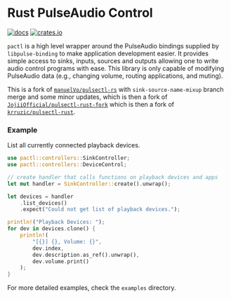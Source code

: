 # Rust PulseAudio Control

[![docs](https://docs.rs/pactl/badge.svg)](https://docs.rs/pactl/) [![crates.io](https://img.shields.io/crates/v/pactl)](https://crates.io/crates/pactl)

`pactl` is a high level wrapper around the PulseAudio bindings supplied by `libpulse-binding` to make application development easier. It provides simple access to sinks, inputs, sources and outputs allowing one to write audio control programs with ease. This library is only capable of modifying PulseAudio data (e.g., changing volume, routing applications, and muting).

This is a fork of [`manuelVo/pulsectl-rs`](https://github.com/manuelVo/pulsectl-rs) with `sink-source-name-mixup` branch merge and some minor updates, which is then a fork of [`JojiiOfficial/pulsectl-rust-fork`](https://github.com/JojiiOfficial/pulsectl) which is then a fork of [`krruzic/pulsectl-rust`](https://github.com/krruzic/pulsectl).

### Example

List all currently connected playback devices.

```rust
use pactl::controllers::SinkController;
use pactl::controllers::DeviceControl;

// create handler that calls functions on playback devices and apps
let mut handler = SinkController::create().unwrap();

let devices = handler
    .list_devices()
    .expect("Could not get list of playback devices.");

println!("Playback Devices: ");
for dev in devices.clone() {
    println!(
        "[{}] {}, Volume: {}",
        dev.index,
        dev.description.as_ref().unwrap(),
        dev.volume.print()
    );
}
```

For more detailed examples, check the `examples` directory.

